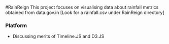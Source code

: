 #RainReign
This project focuses on visualising data about rainfall metrics obtained from data.gov.in 
[Look for a rainfall.csv under RainReign directory]

### Platform
- Discussing merits of Timeline.JS and D3.JS


